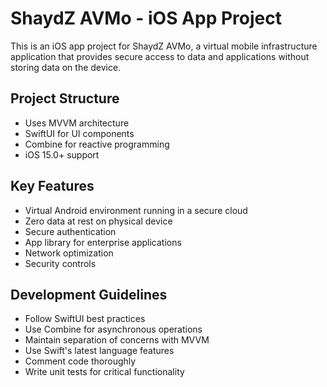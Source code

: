 <!-- Use this file to provide workspace-specific custom instructions to Copilot. For more details, visit https://code.visualstudio.com/docs/copilot/copilot-customization#_use-a-githubcopilotinstructionsmd-file -->

# ShaydZ AVMo - iOS App Project

This is an iOS app project for ShaydZ AVMo, a virtual mobile infrastructure application that provides secure access to data and applications without storing data on the device.

## Project Structure
- Uses MVVM architecture
- SwiftUI for UI components
- Combine for reactive programming
- iOS 15.0+ support

## Key Features
- Virtual Android environment running in a secure cloud
- Zero data at rest on physical device
- Secure authentication
- App library for enterprise applications
- Network optimization
- Security controls

## Development Guidelines
- Follow SwiftUI best practices
- Use Combine for asynchronous operations
- Maintain separation of concerns with MVVM
- Use Swift's latest language features
- Comment code thoroughly
- Write unit tests for critical functionality

